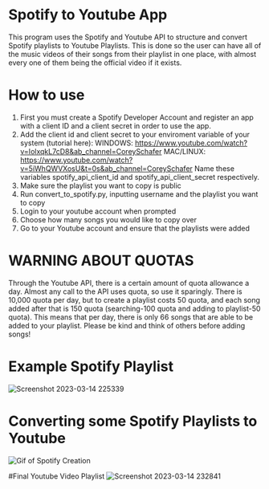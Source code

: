 # Spotify to Youtube App

This program uses the Spotify and Youtube API to structure and convert Spotify playlists to Youtube Playlists. This is done so the user can have all of the music videos of their songs from their playlist in one place, with almost every one of them being the official video if it exists.

# How to use

1. First you must create a Spotify Developer Account and register an app with a client ID and a client secret in order to use the app.
2. Add the client id and client secret to your enviroment variable of your system (tutorial here):
   WINDOWS: https://www.youtube.com/watch?v=IolxqkL7cD8&ab_channel=CoreySchafer
   MAC/LINUX: https://www.youtube.com/watch?v=5iWhQWVXosU&t=0s&ab_channel=CoreySchafer
   Name these variables spotify_api_client_id and spotify_api_client_secret respectively.
3.  Make sure the playlist you want to copy is public
4.  Run convert_to_spotify.py, inputting username and the playlist you want to copy
5.  Login to your youtube account when prompted
6.  Choose how many songs you would like to copy over
7.  Go to your Youtube account and ensure that the playlists were added

# WARNING ABOUT QUOTAS

Through the Youtube API, there is a certain amount of quota allowance a day. Almost any call to the API uses quota, so use it sparingly. There is 10,000 quota per day, but to create a playlist costs 50 quota, and each song added after that is 150 quota (searching-100 quota and adding to playlist-50 quota). This means that per day, there is only 66 songs that are able to be added to your playlist. Please be kind and think of others before adding songs!

# Example Spotify Playlist
![Screenshot 2023-03-14 225339](https://user-images.githubusercontent.com/85595934/225196015-41401ce2-2291-48f0-b14a-2d4ba4037d32.png)
  
# Converting some Spotify Playlists to Youtube
![Gif of Spotify Creation](https://user-images.githubusercontent.com/85595934/225198373-93929f86-486f-4f64-81a3-4040bc1292d0.gif)

#Final Youtube Video Playlist
![Screenshot 2023-03-14 232841](https://user-images.githubusercontent.com/85595934/225198755-c5fb5806-9683-4076-9e16-0e6db2ccebb5.png)



